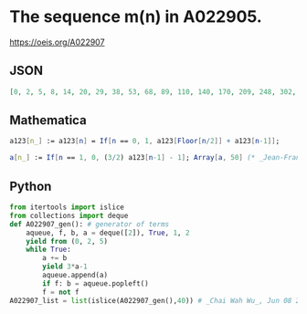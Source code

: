# The sequence m\(n\) in A022905\.
https://oeis.org/A022907
## JSON
```JSON
[0, 2, 5, 8, 14, 20, 29, 38, 53, 68, 89, 110, 140, 170, 209, 248, 302, 356, 425, 494, 584, 674, 785, 896, 1037, 1178, 1349, 1520, 1730, 1940, 2189, 2438, 2741, 3044, 3401, 3758, 4184, 4610, 5105, 5600, 6185, 6770, 7445, 8120, 8906, 9692, 10589]
```
## Mathematica
```Mathematica
a123[n_] := a123[n] = If[n == 0, 1, a123[Floor[n/2]] + a123[n-1]];
```
```Mathematica
a[n_] := If[n == 1, 0, (3/2) a123[n-1] - 1]; Array[a, 50] (* _Jean-François Alcover_, Dec 04 2018 *)
```
## Python
```Python
from itertools import islice
from collections import deque
def A022907_gen(): # generator of terms
    aqueue, f, b, a = deque([2]), True, 1, 2
    yield from (0, 2, 5)
    while True:
        a += b
        yield 3*a-1
        aqueue.append(a)
        if f: b = aqueue.popleft()
        f = not f
A022907_list = list(islice(A022907_gen(),40)) # _Chai Wah Wu_, Jun 08 2022
```
